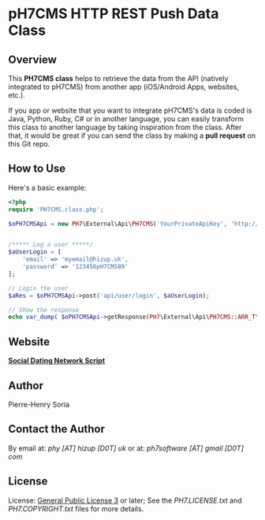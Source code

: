 # pH7CMS HTTP REST Push Data Class


## Overview

This **PH7CMS class** helps to retrieve the data from the API (natively integrated to pH7CMS) from another app (iOS/Android Apps, websites, etc.).

If you app or website that you want to integrate pH7CMS's data is coded is Java, Python, Ruby, C# or in another language, you can easily transform this class to another language by taking inspiration from the class.
After that, it would be great if you can send the class by making a **pull request** on this Git repo. 


## How to Use

Here's a basic example:

```php
<?php
require 'PH7CMS.class.php';

$oPH7CMSApi = new PH7\External\Api\PH7CMS('YourPrivateApiKey', 'http://your-ph7cms-site.com');


/***** Log a user *****/
$aUserLogin = [
    'email' => 'myemail@hizup.uk',
    'password' => '123456pH7CMS89'
];

// Login the user
$aRes = $oPH7CMSApi->post('api/user/login', $aUserLogin);

// Show the response
echo var_dump( $oPH7CMSApi->getResponse(PH7\External\Api\PH7CMS::ARR_TYPE) ); // Get the response in Array
```


## Website

**[Social Dating Network Script](http://ph7cms.com)**


## Author

Pierre-Henry Soria


## Contact the Author

By email at: *phy [AT] hizup [D0T] uk* or at: *ph7software [AT] gmail [D0T] com*


## License

License: [General Public License 3](http://www.gnu.org/licenses/gpl.html) or later; See the *PH7.LICENSE.txt* and *PH7.COPYRIGHT.txt* files for more details.